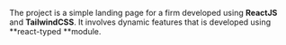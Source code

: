 The project is a simple landing page for a firm developed using **ReactJS** and **TailwindCSS**. It involves dynamic features that is developed using **react-typed **module.

